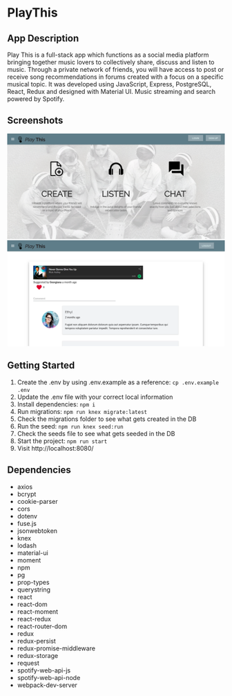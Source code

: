 # PlayThis

## App Description

Play This is a full-stack app which functions as a social media platform bringing together music lovers to collectively share, discuss and listen to music. Through a private network of friends, you will have access to post or receive song recommendations in forums created with a focus on a specific musical topic.
It was developed using JavaScript, Express, PostgreSQL, React, Redux and designed with Material UI. Music streaming and search powered by Spotify.

## Screenshots

![Screenshot of landing page](https://github.com/jkurian/play-this/blob/master/docs/playthis_landing.png)
![Screenshot of forum](https://github.com/jkurian/play-this/blob/master/docs/playthis_forum.png)

## Getting Started

1.  Create the .env by using .env.example as a reference: `cp .env.example .env`
2.  Update the .env file with your correct local information
3.  Install dependencies: `npm i`
4.  Run migrations: `npm run knex migrate:latest`
5.  Check the migrations folder to see what gets created in the DB
6.  Run the seed: `npm run knex seed:run`
7.  Check the seeds file to see what gets seeded in the DB
8.  Start the project: `npm run start`
10. Visit http://localhost:8080/

## Dependencies

* axios
* bcrypt
* cookie-parser
* cors
* dotenv
* fuse.js
* jsonwebtoken
* knex
* lodash
* material-ui
* moment
* npm
* pg
* prop-types
* querystring
* react
* react-dom
* react-moment
* react-redux
* react-router-dom
* redux
* redux-persist
* redux-promise-middleware
* redux-storage
* request
* spotify-web-api-js
* spotify-web-api-node
* webpack-dev-server
